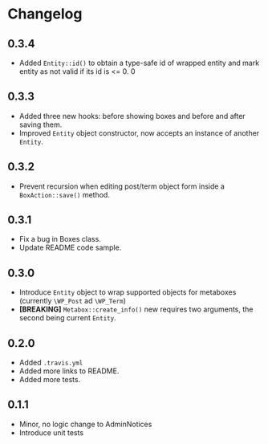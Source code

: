 # Changelog

## 0.3.4
- Added `Entity::id()` to obtain a type-safe id of wrapped entity and mark entity as not valid if its id is <= 0.
0
## 0.3.3
- Added three new hooks: before showing boxes and before and after saving them.
- Improved `Entity` object constructor, now accepts an instance of another `Entity`.

## 0.3.2
- Prevent recursion when editing post/term object form inside a `BoxAction::save()` method.

## 0.3.1
- Fix a bug in Boxes class.
- Update README code sample.

## 0.3.0
- Introduce `Entity` object to wrap supported objects for metaboxes (currently `\WP_Post` ad `\WP_Term`)
- **[BREAKING]** `Metabox::create_info()` new requires two arguments, the second being current `Entity`.

## 0.2.0
- Added `.travis.yml`
- Added more links to README.
- Added more tests.

## 0.1.1
- Minor, no logic change to AdminNotices
- Introduce unit tests
